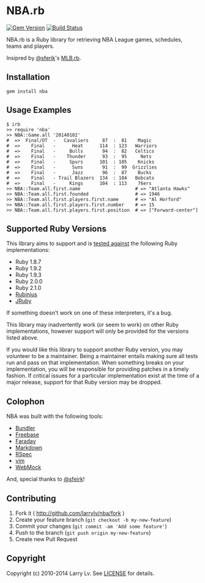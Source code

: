 # NBA.rb

[![Gem Version](https://badge.fury.io/rb/nba.png)][gem]
[![Build Status](https://secure.travis-ci.org/larrylv/nba.png?branch=master)][travis]

[gem]: https://rubygems.org/gems/nba
[travis]: https://travis-ci.org/larrylv/nba

NBA.rb is a Ruby library for retrieving NBA League games, schedules, teams and players.

Insipred by [@sferik][sferik]'s [MLB.rb][mlb].

[sferik]: https://github.com/sferik
[mlb]: https://github.com/sferik/mlb

## Installation
    gem install nba

## Usage Examples
    $ irb
    >> require 'nba'
    >> NBA::Game.all '20140102'
    #  =>  Final/OT  -   Cavaliers     87  :  81    Magic
    #  =>    Final   -      Heat      114  : 123   Warriors
    #  =>    Final   -     Bulls       94  :  82   Celtics
    #  =>    Final   -    Thunder      93  :  95     Nets
    #  =>    Final   -     Spurs      101  : 105    Knicks
    #  =>    Final   -      Suns       91  :  99  Grizzlies
    #  =>    Final   -      Jazz       96  :  87    Bucks
    #  =>    Final   - Trail Blazers  134  : 104   Bobcats
    #  =>    Final   -     Kings      104  : 113    76ers
    >> NBA::Team.all.first.name                    # => "Atlanta Hawks"
    >> NBA::Team.all.first.founded                 # => 1946
    >> NBA::Team.all.first.players.first.name      # => "Al Horford"
    >> NBA::Team.all.first.players.first.number    # => 15
    >> NBA::Team.all.first.players.first.position  # => ["Forward-center"]

## Supported Ruby Versions
This library aims to support and is [tested against][travis] the following Ruby
implementations:

* Ruby 1.8.7
* Ruby 1.9.2
* Ruby 1.9.3
* Ruby 2.0.0
* Ruby 2.1.0
* [Rubinius][]
* [JRuby][]

[rubinius]: http://rubini.us/
[jruby]: http://jruby.org/

If something doesn't work on one of these interpreters, it's a bug.

This library may inadvertently work (or seem to work) on other Ruby
implementations, however support will only be provided for the versions listed
above.

If you would like this library to support another Ruby version, you may
volunteer to be a maintainer. Being a maintainer entails making sure all tests
run and pass on that implementation. When something breaks on your
implementation, you will be responsible for providing patches in a timely
fashion. If critical issues for a particular implementation exist at the time
of a major release, support for that Ruby version may be dropped.

## Colophon
NBA was built with the following tools:

* [Bundler][]
* [Freebase][]
* [Faraday][]
* [Markdown][]
* [RSpec][]
* [vim][]
* [WebMock][]

[bundler]: http://gembundler.com/
[freebase]: http://www.freebase.com/
[faraday]: https://github.com/technoweenie/faraday
[markdown]: http://daringfireball.net/projects/markdown/
[rspec]: http://relishapp.com/rspec/
[vim]: http://www.vim.org/
[webmock]: https://github.com/bblimke/webmock

And, special thanks to [@sfeirk][sferik]!

## Contributing

1. Fork it ( http://github.com/larrylv/nba/fork )
2. Create your feature branch (`git checkout -b my-new-feature`)
3. Commit your changes (`git commit -am 'Add some feature'`)
4. Push to the branch (`git push origin my-new-feature`)
5. Create new Pull Request

## Copyright
Copyright (c) 2010-2014 Larry Lv. See [LICENSE][] for details.

[license]: LICENSE.md

